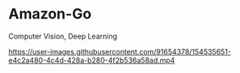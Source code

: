 # Amazon-Go
Computer Vision, Deep Learning


https://user-images.githubusercontent.com/91654378/154535651-e4c2a480-4c4d-428a-b280-4f2b536a58ad.mp4


